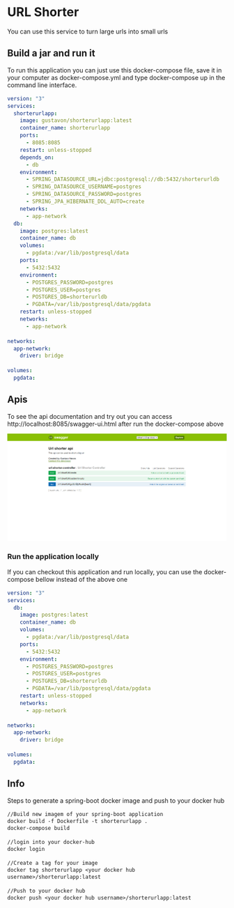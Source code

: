 # URL Shorter

You can use this service to turn large urls into small urls

## Build a jar and run it

To run this application you can just use this docker-compose file, save it in your computer as docker-compose.yml and type docker-compose up in the command line interface.

```yaml
version: "3"
services:
  shorterurlapp:
    image: gustavon/shorterurlapp:latest
    container_name: shorterurlapp
    ports:
      - 8085:8085
    restart: unless-stopped
    depends_on:
      - db
    environment:
      - SPRING_DATASOURCE_URL=jdbc:postgresql://db:5432/shorterurldb
      - SPRING_DATASOURCE_USERNAME=postgres
      - SPRING_DATASOURCE_PASSWORD=postgres
      - SPRING_JPA_HIBERNATE_DDL_AUTO=create
    networks:
      - app-network
  db:
    image: postgres:latest
    container_name: db
    volumes:
      - pgdata:/var/lib/postgresql/data
    ports:
      - 5432:5432
    environment:
      - POSTGRES_PASSWORD=postgres
      - POSTGRES_USER=postgres
      - POSTGRES_DB=shorterurldb
      - PGDATA=/var/lib/postgresql/data/pgdata
    restart: unless-stopped
    networks:
      - app-network

networks:
  app-network:
    driver: bridge

volumes:
  pgdata:
```

## Apis
To see the api documentation and try out you can access http://localhost:8085/swagger-ui.html after run the docker-compose above

![Api-docs](extra/shorter-url-api.png)

### Run the application locally
If you can checkout this application and run locally, you can use the docker-compose bellow instead of the above one


```yaml
version: "3"
services:
  db:
    image: postgres:latest
    container_name: db
    volumes:
      - pgdata:/var/lib/postgresql/data
    ports:
      - 5432:5432
    environment:
      - POSTGRES_PASSWORD=postgres
      - POSTGRES_USER=postgres
      - POSTGRES_DB=shorterurldb
      - PGDATA=/var/lib/postgresql/data/pgdata
    restart: unless-stopped
    networks:
      - app-network

networks:
  app-network:
    driver: bridge

volumes:
  pgdata:
```


## Info
Steps to generate a spring-boot docker image and push to your docker hub

 ```
 //Build new imagem of your spring-boot application
 docker build -f Dockerfile -t shorterurlapp . 
 docker-compose build
 
 //login into your docker-hub
 docker login
 
 //Create a tag for your image
 docker tag shorterurlapp <your docker hub username>/shorterurlapp:latest
 
 //Push to your docker hub
 docker push <your docker hub username>/shorterurlapp:latest
 ```
